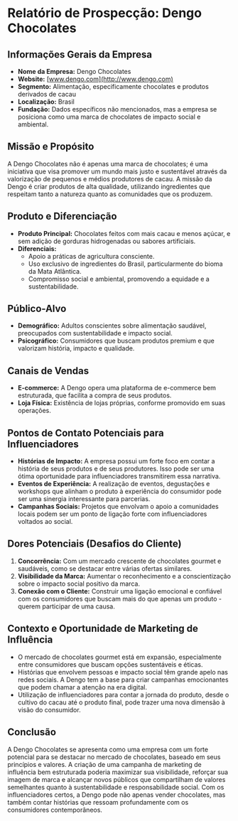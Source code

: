 # Relatório de Prospecção: Dengo Chocolates

## Informações Gerais da Empresa
- **Nome da Empresa:** Dengo Chocolates
- **Website:** [www.dengo.com](http://www.dengo.com)
- **Segmento:** Alimentação, especificamente chocolates e produtos derivados de cacau
- **Localização:** Brasil
- **Fundação:** Dados específicos não mencionados, mas a empresa se posiciona como uma marca de chocolates de impacto social e ambiental.

## Missão e Propósito
A Dengo Chocolates não é apenas uma marca de chocolates; é uma iniciativa que visa promover um mundo mais justo e sustentável através da valorização de pequenos e médios produtores de cacau. A missão da Dengo é criar produtos de alta qualidade, utilizando ingredientes que respeitam tanto a natureza quanto as comunidades que os produzem.

## Produto e Diferenciação
- **Produto Principal:** Chocolates feitos com mais cacau e menos açúcar, e sem adição de gorduras hidrogenadas ou sabores artificiais.
- **Diferenciais:**
  - Apoio a práticas de agricultura consciente.
  - Uso exclusivo de ingredientes do Brasil, particularmente do bioma da Mata Atlântica.
  - Compromisso social e ambiental, promovendo a equidade e a sustentabilidade.

## Público-Alvo
- **Demográfico:** Adultos conscientes sobre alimentação saudável, preocupados com sustentabilidade e impacto social.
- **Psicográfico:** Consumidores que buscam produtos premium e que valorizam história, impacto e qualidade.

## Canais de Vendas
- **E-commerce:** A Dengo opera uma plataforma de e-commerce bem estruturada, que facilita a compra de seus produtos.
- **Loja Física:** Existência de lojas próprias, conforme promovido em suas operações.

## Pontos de Contato Potenciais para Influenciadores
- **Histórias de Impacto:** A empresa possui um forte foco em contar a história de seus produtos e de seus produtores. Isso pode ser uma ótima oportunidade para influenciadores transmitirem essa narrativa.
- **Eventos de Experiência:** A realização de eventos, degustações e workshops que alinham o produto à experiência do consumidor pode ser uma sinergia interessante para parcerias.
- **Campanhas Sociais:** Projetos que envolvam o apoio a comunidades locais podem ser um ponto de ligação forte com influenciadores voltados ao social.

## Dores Potenciais (Desafios do Cliente)
1. **Concorrência:** Com um mercado crescente de chocolates gourmet e saudáveis, como se destacar entre várias ofertas similares.
2. **Visibilidade da Marca:** Aumentar o reconhecimento e a conscientização sobre o impacto social positivo da marca.
3. **Conexão com o Cliente:** Construir uma ligação emocional e confiável com os consumidores que buscam mais do que apenas um produto - querem participar de uma causa.

## Contexto e Oportunidade de Marketing de Influência
- O mercado de chocolates gourmet está em expansão, especialmente entre consumidores que buscam opções sustentáveis e éticas.
- Histórias que envolvem pessoas e impacto social têm grande apelo nas redes sociais. A Dengo tem a base para criar campanhas emocionantes que podem chamar a atenção na era digital.
- Utilização de influenciadores para contar a jornada do produto, desde o cultivo do cacau até o produto final, pode trazer uma nova dimensão à visão do consumidor.

## Conclusão
A Dengo Chocolates se apresenta como uma empresa com um forte potencial para se destacar no mercado de chocolates, baseado em seus princípios e valores. A criação de uma campanha de marketing de influência bem estruturada poderia maximizar sua visibilidade, reforçar sua imagem de marca e alcançar novos públicos que compartilham de valores semelhantes quanto à sustentabilidade e responsabilidade social. Com os influenciadores certos, a Dengo pode não apenas vender chocolates, mas também contar histórias que ressoam profundamente com os consumidores contemporâneos.